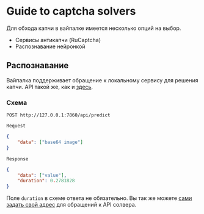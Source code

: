 # Guide to captcha solvers
Для обхода капчи в вайпалке имеется несколько опций на выбор. 

- Сервисы антикапчи (RuCaptcha)
- Распознавание нейронкой

## Распознавание
Вайпалка поддерживает обращение к локальному сервису для решения капчи. API такой же, как и [здесь](https://huggingface.co/spaces/neuroliptica/dvatch_captcha_sneedium_kuklofork).

### Схема
`POST http://127.0.0.1:7860/api/predict`

`Request`

```json 
{
    "data": ["base64 image"]
}
```

`Response`

```json
{
    "data": ["value"],
    "duration": 0.2781828
}
```
Поле `duration` в схеме ответа не обязательно. Вы так же можете [сами задать свой адрес](https://github.com/neuroliptica/dollwipe/blob/main/captcha/ocr.go#L29) для обращений к API солвера. 
